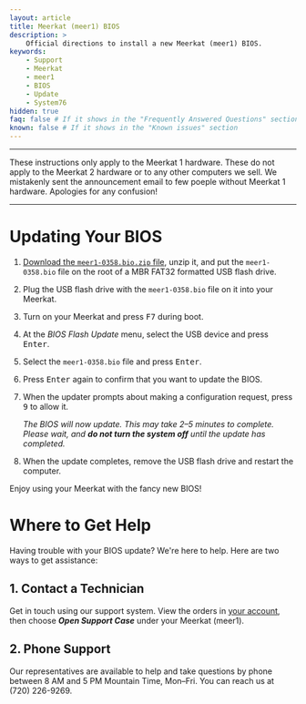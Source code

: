 ```yaml
---
layout: article
title: Meerkat (meer1) BIOS
description: >
    Official directions to install a new Meerkat (meer1) BIOS.
keywords:
    - Support
    - Meerkat
    - meer1
    - BIOS
    - Update
    - System76
hidden: true
faq: false # If it shows in the "Frequently Answered Questions" section
known: false # If it shows in the "Known issues" section
---
```


------

These instructions only apply to the Meerkat 1 hardware.  These do not apply to the Meerkat 2 hardware or to any other computers we sell.  We mistakenly sent the announcement email to few poeple without Meerkat 1 hardware.  Apologies for any confusion!

------

# Updating Your BIOS

1. <a href="{{site.baseurl}}/files/firmware/meer1-0358.bio.zip" download="download">Download the `meer1-0358.bio.zip` file</a>, unzip it, and put the `meer1-0358.bio` file on the root of a MBR FAT32 formatted USB flash drive.

2. Plug the USB flash drive with the `meer1-0358.bio` file on it into your Meerkat.

3. Turn on your Meerkat and press <kbd>F7</kbd> during boot.

4. At the _BIOS Flash Update_ menu, select the USB device and press <kbd>Enter</kbd>.

5. Select the `meer1-0358.bio` file and press <kbd>Enter</kbd>.

6. Press <kbd>Enter</kbd> again to confirm that you want to update the BIOS.

7. When the updater prompts about making a configuration request, press <kbd>9</kbd> to allow it.

   _The BIOS will now update.  This may take 2–5 minutes to complete.  Please wait, and **do not turn the system off** until the update has completed._

8. When the update completes, remove the USB flash drive and restart the computer.

Enjoy using your Meerkat with the fancy new BIOS!

# Where to Get Help

Having trouble with your BIOS update? We're here to help. Here are two ways to get assistance:

## 1. Contact a Technician

Get in touch using our support system. View the orders in [your account](https://system76.com/my-account/orders), then choose **_Open Support Case_** under your Meerkat (meer1).

## 2. Phone Support

Our representatives are available to help and take questions by phone between 8 AM and 5 PM Mountain Time, Mon–Fri. You can reach us at (720) 226-9269.
